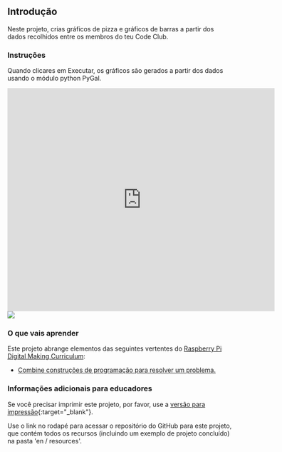 ## Introdução

Neste projeto, crias gráficos de pizza e gráficos de barras a partir dos dados recolhidos entre os membros do teu Code Club.

### Instruções

Quando clicares em Executar, os gráficos são gerados a partir dos dados usando o módulo python PyGal.

<div class="trinket">
  <iframe src="https://trinket.io/embed/python/70d24d92b8?outputOnly=true&start=result" width="600" height="500" frameborder="0" marginwidth="0" marginheight="0" allowfullscreen>
  </iframe>
  <img src="images/pets-finished.png">
</div>

### O que vais aprender

Este projeto abrange elementos das seguintes vertentes do [Raspberry Pi Digital Making Curriculum](http://rpf.io/curriculum):

+ [Combine construções de programação para resolver um problema.](https://www.raspberrypi.org/curriculum/programming/builder/)

### Informações adicionais para educadores

Se você precisar imprimir este projeto, por favor, use a [versão para impressão](https://projects.raspberrypi.org/en/projects/popular-pets/print){:target="_blank"}.

Use o link no rodapé para acessar o repositório do GitHub para este projeto, que contém todos os recursos (incluindo um exemplo de projeto concluído) na pasta 'en / resources'.